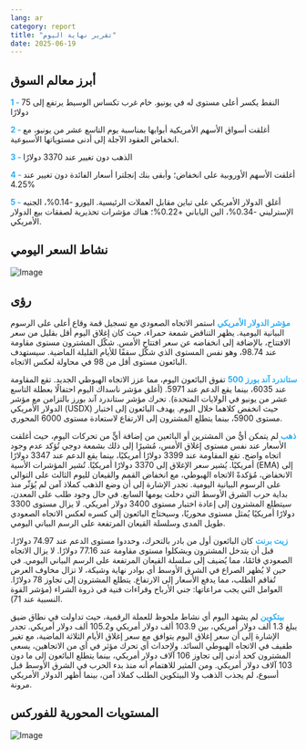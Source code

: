 ```yaml
---
lang: ar
category: report
title: "تقرير نهاية اليوم"
date: 2025-06-19
---
```



<h2>أبرز معالم السوق</h2>
<strong style="color: #2caef7;">1 - </strong> النفط يكسر أعلى مستوى له في يونيو. خام غرب تكساس الوسيط يرتفع إلى 75 دولارًا

<strong style="color: #2caef7;">2 - </strong> أغلقت أسواق الأسهم الأمريكية أبوابها بمناسبة يوم التاسع عشر من يونيو، مع انخفاض العقود الآجلة إلى أدنى مستوياتها الأسبوعية.

<strong style="color: #2caef7;">3 - </strong> الذهب دون تغيير عند 3370 دولارًا

<strong style="color: #2caef7;">4 - </strong> أغلقت الأسهم الأوروبية على انخفاض؛ وأبقى بنك إنجلترا أسعار الفائدة دون تغيير عند 4.25%

<strong style="color: #2caef7;">5 - </strong> أغلق الدولار الأمريكي على تباين مقابل العملات الرئيسية. اليورو -0.14%، الجنيه الإسترليني -0.34%، الين الياباني +0.22%؛ هناك مؤشرات تحذيرية لصفقات بيع الدولار الأمريكي.



<h2>نشاط السعر اليومي</h2>
<img src="https://markleighedu.github.io/img/Jun-2025/19-Jun-2025/price.jpg" alt="Image"/>

<h2>رؤى</h2>
<strong style="color: #2caef7;">مؤشر الدولار الأمريكي</strong> استمر الاتجاه الصعودي مع تسجيل قمة وقاع أعلى على الرسوم البيانية اليومية. يظهر التناقض شمعة حمراء، حيث كان إغلاق اليوم أقل بقليل من سعر الافتتاح، بالإضافة إلى انخفاضه عن سعر افتتاح الأمس. شكّل المشترون مستوى مقاومة عند 98.74، وهو نفس المستوى الذي شكّل سقفًا للأيام القليلة الماضية. سيستهدف البائعون مستوى أقل من 98 في محاولة لعكس الاتجاه.

<strong style="color: #2caef7;">ستاندرد آند بورز 500</strong> تفوق البائعون اليوم، مما عزز الاتجاه الهبوطي الجديد. تقع المقاومة عند 6035، بينما يقع الدعم عند 5971. (أغلق مؤشر ناسداك اليوم احتفالًا بعطلة التاسع عشر من يونيو في الولايات المتحدة). تحرك مؤشر ستاندرد آند بورز بالتزامن مع مؤشر الدولار الأمريكي (USDX) حيث انخفض كلاهما خلال اليوم. يهدف البائعون إلى اختبار مستوى 5900، بينما يتطلع المشترون إلى الارتفاع لاستعادة مستوى 6000 المحوري.

<strong style="color: #2caef7;">ذهب</strong> لم يتمكن أيٌّ من المشترين أو البائعين من إضافة أيٍّ من تحركات اليوم، حيث أغلقت الأسعار عند نفس مستوى إغلاق الأمس، مُشيرًا إلى ذلك بشمعة دوجي تُؤكد عدم وجود اتجاه واضح. تقع المقاومة عند 3399 دولارًا أمريكيًا، بينما يقع الدعم عند 3347 دولارًا أمريكيًا. يُشير سعر الإغلاق إلى 3370 دولارًا أمريكيًا. تُشير المؤشرات الأسية (EMA) إلى الانخفاض، مُؤكدةً الاتجاه الهبوطي، مع انخفاض القمم والقيعان لليوم الثالث على التوالي على الرسوم البيانية اليومية. تجدر الإشارة إلى أن وضع الذهب كملاذ آمن لم يُؤثّر منذ بداية حرب الشرق الأوسط التي دخلت يومها السابع. في حال وجود طلب على المعدن، سيتطلع المشترون إلى إعادة اختبار مستوى 3400 دولار أمريكي. لا يزال مستوى 3300 دولارًا أمريكيًا يُمثل مستوى محوريًا، وسيحتاج البائعون إلى كسره لعكس الاتجاه الصعودي طويل المدى وسلسلة القيعان المرتفعة على الرسم البياني اليومي.

<strong style="color: #2caef7;">زيت برنت</strong> كان البائعون أول من بادر بالتحرك، وحددوا مستوى الدعم عند 74.97 دولارًا، قبل أن يتدخل المشترون ويشكلوا مستوى مقاومة عند 77.16 دولارًا. لا يزال الاتجاه الصعودي قائمًا، مما يُضيف إلى سلسلة القيعان المرتفعة على الرسم البياني اليومي. في حين لا يُظهر الصراع في الشرق الأوسط أي بوادر نهاية وشيكة، لا تزال مخاوف العرض تُفاقم الطلب، مما يدفع الأسعار إلى الارتفاع. يتطلع المشترون إلى تجاوز 78 دولارًا. العوامل التي يجب مراعاتها: جني الأرباح وقراءات فنية في ذروة الشراء (مؤشر القوة النسبية عند 71).

<strong style="color: #2caef7;">بيتكوين</strong> لم يشهد اليوم أي نشاط ملحوظ للعملة الرقمية، حيث تداولت في نطاق ضيق يبلغ 1.3 ألف دولار أمريكي، بين 103.9 ألف دولار أمريكي و105.2 ألف دولار أمريكي. تجدر الإشارة إلى أن سعر إغلاق اليوم يتوافق مع سعر إغلاق الأيام الثلاثة الماضية، مع تغير طفيف في الاتجاه الهبوطي السائد. ولإحداث أي تحرك مؤثر في أي من الاتجاهين، يسعى المشترون كحد أدنى إلى تجاوز 106 آلاف دولار أمريكي، بينما يتطلع البائعون إلى ما دون 103 آلاف دولار أمريكي. ومن المثير للاهتمام أنه منذ بدء الحرب في الشرق الأوسط قبل أسبوع، لم يجذب الذهب ولا البيتكوين الطلب كملاذ آمن، بينما أظهر الدولار الأمريكي مرونة.



<h2>المستويات المحورية للفوركس</h2>
<img src="https://markleighedu.github.io/img/Jun-2025/19-Jun-2025/pivot.jpg" alt="Image"/>